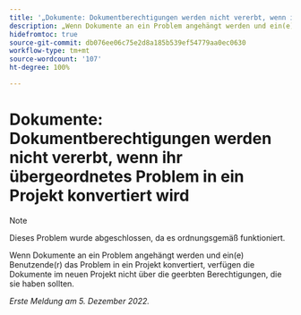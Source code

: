 ```yaml
---
title: '„Dokumente: Dokumentberechtigungen werden nicht vererbt, wenn ihr übergeordnetes Problem in ein Projekt konvertiert wird“'
description: „Wenn Dokumente an ein Problem angehängt werden und ein(e) Benutzende(r) das Problem in ein Projekt konvertiert, verfügen die Dokumente im neuen Projekt nicht über die geerbten Berechtigungen, die sie haben sollten.“
hidefromtoc: true
source-git-commit: db076ee06c75e2d8a185b539ef54779aa0ec0630
workflow-type: tm+mt
source-wordcount: '107'
ht-degree: 100%

---
```



# Dokumente: Dokumentberechtigungen werden nicht vererbt, wenn ihr übergeordnetes Problem in ein Projekt konvertiert wird

>[!NOTE]
>
>Dieses Problem wurde abgeschlossen, da es ordnungsgemäß funktioniert.

<!--This issue is on both WF and WFP TOCs-->

Wenn Dokumente an ein Problem angehängt werden und ein(e) Benutzende(r) das Problem in ein Projekt konvertiert, verfügen die Dokumente im neuen Projekt nicht über die geerbten Berechtigungen, die sie haben sollten.

_Erste Meldung am 5. Dezember 2022._

